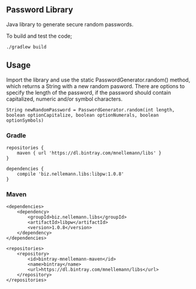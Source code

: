 Password Library
-----------------------------------

Java library to generate secure random passwords.


To build and test the code;

    ./gradlew build


## Usage

Import the library and use the static PasswordGenerator.random() method, which returns a String with a new random pasword. There are options to specify the length of the password, if the password should contain capitalized, numeric and/or symbol characters.

    String newRandomPassword = PasswordGenerator.random(int length, boolean optionCapitalize, boolean optionNumerals, boolean optionSymbols)


### Gradle

    repositories {
        maven { url 'https://dl.bintray.com/mnellemann/libs' } 
    }

    dependencies {
        compile 'biz.nellemann.libs:libpw:1.0.8'
    }

### Maven

    <dependencies>
        <dependency>
            <groupId>biz.nellemann.libs</groupId>
            <artifactId>libpw</artifactId>
            <version>1.0.8</version>
        </dependency>
	</dependencies>

	<repositories>
        <repository>
            <id>bintray-mnellemann-maven</id>
            <name>bintray</name>
            <url>https://dl.bintray.com/mnellemann/libs</url>
        </repository>
    </repositories>

